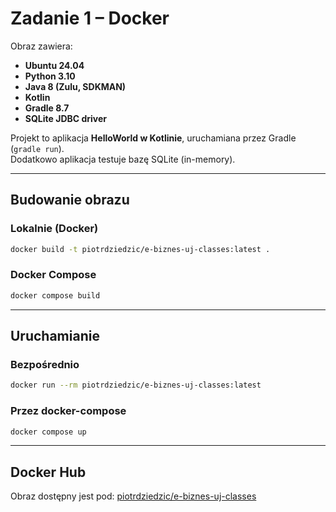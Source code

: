 # Zadanie 1 – Docker

Obraz zawiera:
- **Ubuntu 24.04**
- **Python 3.10**
- **Java 8 (Zulu, SDKMAN)**
- **Kotlin**
- **Gradle 8.7**
- **SQLite JDBC driver** 

Projekt to aplikacja **HelloWorld w Kotlinie**, uruchamiana przez Gradle (`gradle run`).  
Dodatkowo aplikacja testuje bazę SQLite (in-memory).



---

## Budowanie obrazu

### Lokalnie (Docker)
```bash
docker build -t piotrdziedzic/e-biznes-uj-classes:latest .
```

### Docker Compose
```bash
docker compose build
```

---

## Uruchamianie

### Bezpośrednio
```bash
docker run --rm piotrdziedzic/e-biznes-uj-classes:latest
```

### Przez docker-compose
```bash
docker compose up
```
---

## Docker Hub

Obraz dostępny jest pod:
[piotrdziedzic/e-biznes-uj-classes](https://hub.docker.com/r/piotrdziedzic/e-biznes-uj-classes)



